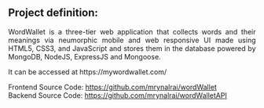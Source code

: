 ## Project definition:
<p align="justify">
WordWallet is a three-tier web application that collects words and their meanings via neumorphic mobile and web responsive UI made using HTML5, CSS3, and JavaScript and stores them in the database powered by MongoDB, NodeJS, ExpressJS and Mongoose.
</p>
<p>
It can be accessed at https://mywordwallet.com/

Frontend Source Code: https://github.com/mrynalrai/wordWallet <br/>
Backend Source Code: https://github.com/mrynalrai/wordWalletAPI
</p>
